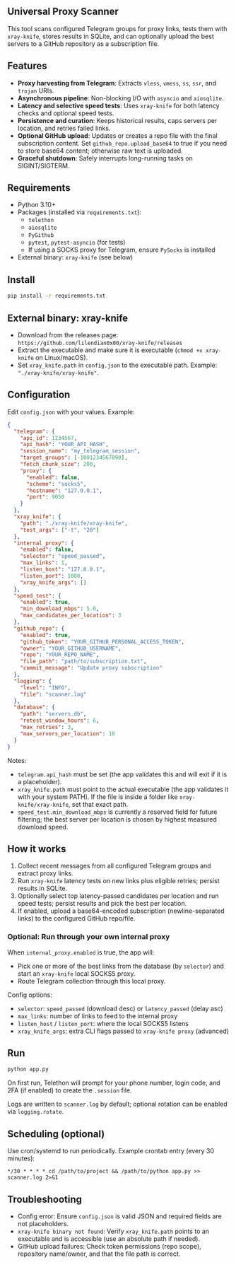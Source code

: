 ## Universal Proxy Scanner

This tool scans configured Telegram groups for proxy links, tests them with `xray-knife`, stores results in SQLite, and can optionally upload the best servers to a GitHub repository as a subscription file.

## Features

- **Proxy harvesting from Telegram**: Extracts `vless`, `vmess`, `ss`, `ssr`, and `trojan` URIs.
- **Asynchronous pipeline**: Non-blocking I/O with `asyncio` and `aiosqlite`.
- **Latency and selective speed tests**: Uses `xray-knife` for both latency checks and optional speed tests.
- **Persistence and curation**: Keeps historical results, caps servers per location, and retries failed links.
- **Optional GitHub upload**: Updates or creates a repo file with the final subscription content. Set `github_repo.upload_base64` to true if you need to store base64 content; otherwise raw text is uploaded.
- **Graceful shutdown**: Safely interrupts long-running tasks on SIGINT/SIGTERM.

## Requirements

- Python 3.10+
- Packages (installed via `requirements.txt`):
  - `telethon`
  - `aiosqlite`
  - `PyGithub`
  - `pytest`, `pytest-asyncio` (for tests)
  - If using a SOCKS proxy for Telegram, ensure `PySocks` is installed
- External binary: `xray-knife` (see below)

## Install

```bash
pip install -r requirements.txt
```

## External binary: xray-knife

- Download from the releases page: `https://github.com/lilendian0x00/xray-knife/releases`
- Extract the executable and make sure it is executable (`chmod +x xray-knife` on Linux/macOS).
- Set `xray_knife.path` in `config.json` to the executable path. Example: `"./xray-knife/xray-knife"`.

## Configuration

Edit `config.json` with your values. Example:

```json
{
  "telegram": {
    "api_id": 1234567,
    "api_hash": "YOUR_API_HASH",
    "session_name": "my_telegram_session",
    "target_groups": [-1001234567890],
    "fetch_chunk_size": 200,
    "proxy": {
      "enabled": false,
      "scheme": "socks5",
      "hostname": "127.0.0.1",
      "port": 9050
    }
  },
  "xray_knife": {
    "path": "./xray-knife/xray-knife",
    "test_args": ["-t", "20"]
  },
  "internal_proxy": {
    "enabled": false,
    "selector": "speed_passed",
    "max_links": 1,
    "listen_host": "127.0.0.1",
    "listen_port": 1080,
    "xray_knife_args": []
  },
  "speed_test": {
    "enabled": true,
    "min_download_mbps": 5.0,
    "max_candidates_per_location": 3
  },
  "github_repo": {
    "enabled": true,
    "github_token": "YOUR_GITHUB_PERSONAL_ACCESS_TOKEN",
    "owner": "YOUR_GITHUB_USERNAME",
    "repo": "YOUR_REPO_NAME",
    "file_path": "path/to/subscription.txt",
    "commit_message": "Update proxy subscription"
  },
  "logging": {
    "level": "INFO",
    "file": "scanner.log"
  },
  "database": {
    "path": "servers.db",
    "retest_window_hours": 6,
    "max_retries": 3,
    "max_servers_per_location": 10
  }
}
```

Notes:
- `telegram.api_hash` must be set (the app validates this and will exit if it is a placeholder).
- `xray_knife.path` must point to the actual executable (the app validates it with your system PATH). If the file is inside a folder like `xray-knife/xray-knife`, set that exact path.
- `speed_test.min_download_mbps` is currently a reserved field for future filtering; the best server per location is chosen by highest measured download speed.

## How it works

1. Collect recent messages from all configured Telegram groups and extract proxy links.
2. Run `xray-knife` latency tests on new links plus eligible retries; persist results in SQLite.
3. Optionally select top latency-passed candidates per location and run speed tests; persist results and pick the best per location.
4. If enabled, upload a base64-encoded subscription (newline-separated links) to the configured GitHub repo/file.

### Optional: Run through your own internal proxy

When `internal_proxy.enabled` is true, the app will:
- Pick one or more of the best links from the database (by `selector`) and start an `xray-knife` local SOCKS5 proxy.
- Route Telegram collection through this local proxy.

Config options:
- `selector`: `speed_passed` (download desc) or `latency_passed` (delay asc)
- `max_links`: number of links to feed to the internal proxy
- `listen_host` / `listen_port`: where the local SOCKS5 listens
- `xray_knife_args`: extra CLI flags passed to `xray-knife proxy` (advanced)

## Run

```bash
python app.py
```

On first run, Telethon will prompt for your phone number, login code, and 2FA (if enabled) to create the `.session` file.

Logs are written to `scanner.log` by default; optional rotation can be enabled via `logging.rotate`.

## Scheduling (optional)

Use cron/systemd to run periodically. Example crontab entry (every 30 minutes):

```cron
*/30 * * * * cd /path/to/project && /path/to/python app.py >> scanner.log 2>&1
```

## Troubleshooting

- Config error: Ensure `config.json` is valid JSON and required fields are not placeholders.
- `xray-knife binary not found`: Verify `xray_knife.path` points to an executable and is accessible (use an absolute path if needed).
- GitHub upload failures: Check token permissions (repo scope), repository name/owner, and that the file path is correct.

